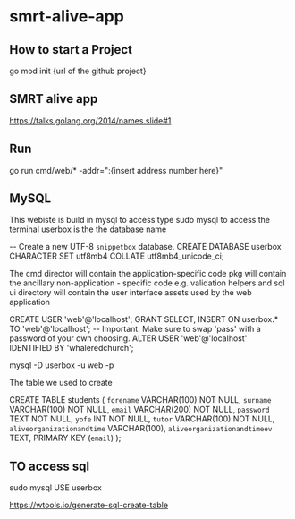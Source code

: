 # smrt-alive-app

## How to start a Project

go mod init {url of the github project}

## SMRT alive app
https://talks.golang.org/2014/names.slide#1

## Run 
go run cmd/web/* -addr=":{insert address number here}"

## MySQL
This webiste is build in mysql 
to access type sudo mysql to access the terminal
userbox is the the database name

-- Create a new UTF-8 `snippetbox` database.
CREATE DATABASE userbox CHARACTER SET utf8mb4 COLLATE utf8mb4_unicode_ci;

The cmd director will contain the application-specific code
pkg will contain the ancillary non-application - specific code e.g. validation helpers and sql
ui directory will contain the user interface assets used by the web application 

CREATE USER 'web'@'localhost';
GRANT SELECT, INSERT ON userbox.* TO 'web'@'localhost';
-- Important: Make sure to swap 'pass' with a password of your own choosing.
ALTER USER 'web'@'localhost' IDENTIFIED BY 'whaleredchurch';

mysql -D userbox -u web -p

The table we used to create

CREATE TABLE students (
    `forename` VARCHAR(100) NOT NULL,
    `surname`  VARCHAR(100) NOT NULL,
    `email` VARCHAR(200) NOT NULL,
    `password` TEXT NOT NULL,
    `yofe` INT NOT NULL,
    `tutor` VARCHAR(100) NOT NULL,
    `aliveorganizationandtime` VARCHAR(100),
    `aliveorganizationandtimeev` TEXT,
     PRIMARY KEY (`email`)
);

## TO access sql 
sudo mysql
USE userbox


https://wtools.io/generate-sql-create-table
